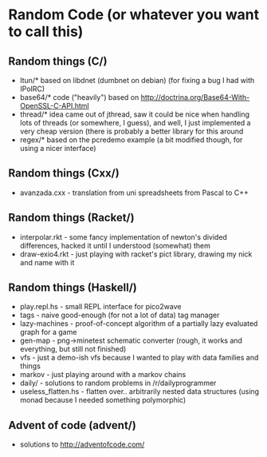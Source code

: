 Random Code (or whatever you want to call this)
==========

## Random things (C/)

* ltun/*   based on libdnet (dumbnet on debian) (for fixing a bug I had with IPoIRC)
* base64/* code ("heavily") based on http://doctrina.org/Base64-With-OpenSSL-C-API.html
* thread/* idea came out of jthread, saw it could be nice when handling lots of threads (or somewhere, I guess), and well, I just implemented a very cheap version (there is probably a better library for this around
* regex/*  based on the pcredemo example (a bit modified though, for using a nicer interface)

## Random things (Cxx/)
* avanzada.cxx - translation from uni spreadsheets from Pascal to C++

## Random things (Racket/)

* interpolar.rkt - some fancy implementation of newton's divided differences, hacked it until I understood (somewhat) them
* draw-exio4.rkt - just playing with racket's pict library, drawing my nick and name with it

## Random things (Haskell/)

* play.repl.hs - small REPL interface for pico2wave
* tags - naive good-enough (for not a lot of data) tag manager
* lazy-machines - proof-of-concept algorithm of a partially lazy evaluated graph for a game
* gen-map - png->minetest schematic converter (rough, it works and everything, but still not finished)
* vfs - just a demo-ish vfs because I wanted to play with data families and things
* markov - just playing around with a markov chains
* daily/ - solutions to random problems in /r/dailyprogrammer
* useless_flatten.hs - flatten over.. arbitrarily nested data structures (using monad because I needed something polymorphic) 

## Advent of code (advent/)

* solutions to http://adventofcode.com/
